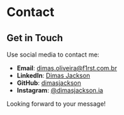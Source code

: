# Contact

## Get in Touch

Use social media to contact me:

- **Email**: [dimas.oliveira@f1rst.com.br](mailto:dimas.oliveira@f1rst.com.br)
- **LinkedIn**: [Dimas Jackson](https://www.linkedin.com/in/dimas-jackson/)
- **GitHub**: [dimasjackson](https://github.com/dimasjackson)
- **Instagram**: [@dimasjackson.ia](https://www.instagram.com/dimasjackson.ia/)

Looking forward to your message!
